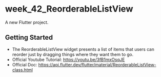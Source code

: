 # week_42_ReorderableListView

A new Flutter project.

## Getting Started

- The ReorderableListView widget presents a list of items that users can reorder just by dragging things where they want them to go.
- Official Youtube Tutorial: https://youtu.be/3fB1mxOsqJE
- Official Doc: https://api.flutter.dev/flutter/material/ReorderableListView-class.html